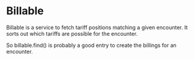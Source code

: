 # Billable

Billable is a service to fetch tariff positions matching a given encounter. It sorts out which tariffs are possible for the encounter.

So billable.find() is probably a good entry to create the billings for an encounter.  
